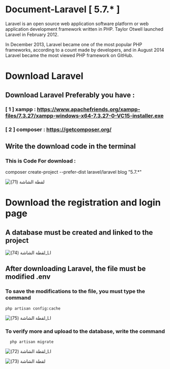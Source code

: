 # Document-Laravel [ 5.7.* ] 

Laravel is an open source web application software platform or web application development framework written in PHP. Taylor Otwell launched Laravel in February 2012.

In December 2013, Laravel became one of the most popular PHP frameworks, according to a count made by developers, and in August 2014 Laravel became the most viewed PHP framework on GitHub.






# Download Laravel 


## Download Laravel Preferably you have :

### [ 1 ] xampp : https://www.apachefriends.org/xampp-files/7.3.27/xampp-windows-x64-7.3.27-0-VC15-installer.exe 

### [ 2 ] composer : https://getcomposer.org/ 




##  Write the download code in the terminal  

### This is Code For download : 

composer create-project --prefer-dist laravel/laravel blog "5.7.*"

![‏‏لقطة الشاشة (71)](https://user-images.githubusercontent.com/75973328/122688907-d2600e00-d227-11eb-90b3-784731f8d93d.png)






# Download the registration and login page 


## A database must be created and linked to the project 

![‏‏لقطة الشاشة (74)_LI](https://user-images.githubusercontent.com/75973328/122689322-5dda9e80-d22a-11eb-87c4-016606348205.jpg)



## After downloading Laravel, the file must be modified .env 

### To save the modifications to the file, you must type the command

    php artisan config:cache
    

![‏‏لقطة الشاشة (75)_LI](https://user-images.githubusercontent.com/75973328/122689376-d80b2300-d22a-11eb-9c12-68dfd7237c09.jpg)



### To verify more and upload to the database, write the command 

      php artisan migrate










![‏‏لقطة الشاشة (72)_LI](https://user-images.githubusercontent.com/75973328/122689175-6aaac280-d229-11eb-97b8-bd3041881053.jpg)




![‏‏لقطة الشاشة (73)](https://user-images.githubusercontent.com/75973328/122689199-929a2600-d229-11eb-8d14-f66f3489deb8.png)

